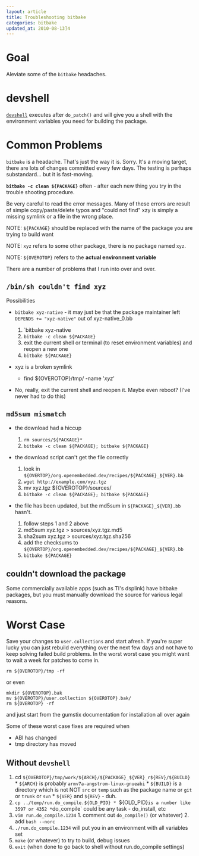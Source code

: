 ```yaml
---
layout: article
title: Troubleshooting bitbake
categories: bitbake
updated_at: 2010-08-13]4
---
```

Goal
====

Aleviate some of the `bitbake` headaches.

devshell
========

[`devshell`](http://wiki.openembedded.net/index.php/Devshell) executes after `do_patch()` and will give you a shell with the environment variables you need for building the package.

Common Problems
=====================

`bitbake` is a headache. That's just the way it is. Sorry. It's a moving target, there are lots of changes committed every few days. The testing is perhaps substandard... but it is fast-moving.

**`bitbake -c clean ${PACKAGE}`** often - after each new thing you try in the trouble shooting procedure.

Be very careful to read the error messages. Many of these errors are result of simple copy/paste/delete typos and "could not find" xzy is simply a missing symlink or a file in the wrong place.


NOTE: `${PACKAGE}` should be replaced with the name of the package you are trying to build want

NOTE: `xyz` refers to some other package, there is no package named `xyz`.

NOTE: `${OVEROTOP}` refers to the **actual environment variable**

There are a number of problems that I run into over and over.

`/bin/sh couldn't find xyz`
---------

Possibilities

  * `bitbake xyz-native` - it may just be that the package maintainer left `DEPENDS += "xyz-native"` out of xyz-native_0.bb
    1. `bitbake xyz-native
    2. `bitbake -c clean ${PACKAGE}`
    3. exit the current shell or terminal (to reset environment variables) and reopen a new one
    4. `bitbake ${PACKAGE}`

  * xyz is a broken symlink
    * find ${OVEROTOP}/tmp/ -name '*xyz*'

  * No, really, exit the current shell and reopen it. Maybe even reboot? (I've never had to do this)

`md5sum mismatch`
-------

  * the download had a hiccup
    1. `rm sources/${PACKAGE}*`
    2. `bitbake -c clean ${PACKAGE}; bitbake ${PACKAGE}`

  * the download script can't get the file correctly
    1. look in `${OVERTOP}/org.openembedded.dev/recipes/${PACKAGE}_${VER}.bb`
    2. `wget http://example.com/xyz.tgz`
    3. mv xyz.tgz ${OVEROTOP}/sources/
    4. `bitbake -c clean ${PACKAGE}; bitbake ${PACKAGE}` 

  * the file has been updated, but the md5sum in `${PACKAGE}_${VER}.bb` hasn't.
    1. follow steps 1 and 2 above
    2. md5sum xyz.tgz > sources/xyz.tgz.md5
    2. sha2sum xyz.tgz > sources/xyz.tgz.sha256
    3. add the checksums to `${OVERTOP}/org.openembedded.dev/recipes/${PACKAGE}_${VER}.bb`
    4. `bitbake ${PACKAGE}`

couldn't download the package
-------

Some commercially available apps (such as TI's dsplink) have bitbake packages, but you must manually download the source for various legal reasons.
    
Worst Case
=========

Save your changes to `user.collections` and start afresh.
If you're super lucky you can just rebuild everything over the next few days and not have to keep solving failed build problems.
In the worst worst case you might want to wait a week for patches to come in.

    rm ${OVEROTOP}/tmp -rf

or even 

    mkdir ${OVEROTOP}.bak
    mv ${OVEROTOP}/user.collection ${OVEROTOP}.bak/
    rm ${OVEROTOP} -rf

and just start from the gumstix documentation for installation all over again


Some of these worst case fixes are required when

  * ABI has changed
  * tmp directory has moved

Without `devshell`
-------

  1. cd `${OVEROTOP}/tmp/work/${ARCH}/${PACKAGE}_${VER}_r${REV}/${BUILD}`
    * `${ARCH}` is probably `armv7a-angstrom-linux-gnueabi`
    * `${BUILD}` is a directory which is not NOT `src` or `temp` such as the package name or `git` or `trunk` or `svn`
    * `${VER}` and `${REV}` - duh.
  2. `cp ../temp/run.do_compile.${OLD_PID}
    * `${OLD_PID}` is a number like 3597 or 4352
    * `do_compile` could be any task - do_install, etc
  3. `vim run.do_compile.1234`
    1. comment out `do_compile()` (or whatever)
    2. add `bash --norc`
  4. `./run.do_compile.1234` will put you in an environment with all variables set
  5. `make` (or whatever) to try to build, debug issues
  6. `exit` (when done to go back to shell without run.do_compile settings)
